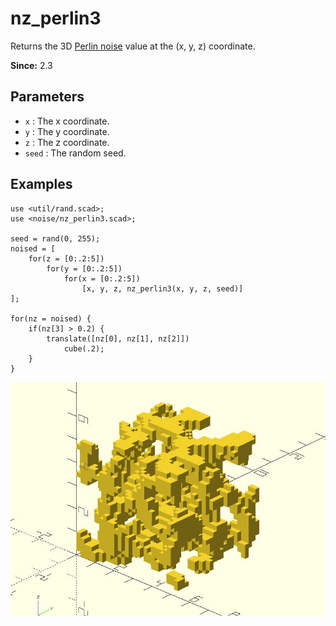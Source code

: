 # nz_perlin3

Returns the 3D [Perlin noise](https://en.wikipedia.org/wiki/Perlin_noise) value at the (x, y, z) coordinate.

**Since:** 2.3

## Parameters

- `x` : The x coordinate.
- `y` : The y coordinate.
- `z` : The z coordinate.
- `seed` : The random seed.

## Examples

    use <util/rand.scad>;
    use <noise/nz_perlin3.scad>;

    seed = rand(0, 255);
    noised = [
        for(z = [0:.2:5])
            for(y = [0:.2:5])
                for(x = [0:.2:5])
                    [x, y, z, nz_perlin3(x, y, z, seed)]
    ];    

    for(nz = noised) {
        if(nz[3] > 0.2) {
            translate([nz[0], nz[1], nz[2]])
                cube(.2);
        }
    }

![nz_perlin3](images/lib3x-nz_perlin3-1.JPG)